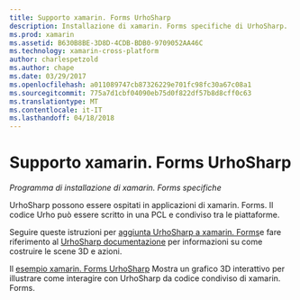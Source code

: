 ```yaml
---
title: Supporto xamarin. Forms UrhoSharp
description: Installazione di xamarin. Forms specifiche di UrhoSharp.
ms.prod: xamarin
ms.assetid: B630B8BE-3D8D-4CDB-BDB0-9709052AA46C
ms.technology: xamarin-cross-platform
author: charlespetzold
ms.author: chape
ms.date: 03/29/2017
ms.openlocfilehash: a011089747cb87326229e701fc98fc30a67c08a1
ms.sourcegitcommit: 775a7d1cbf04090eb75d0f822df57b8d8cff0c63
ms.translationtype: MT
ms.contentlocale: it-IT
ms.lasthandoff: 04/18/2018
---
```

# <a name="urhosharp-xamarinforms-support"></a>Supporto xamarin. Forms UrhoSharp

_Programma di installazione di xamarin. Forms specifiche_

UrhoSharp possono essere ospitati in applicazioni di xamarin. Forms. Il codice Urho può essere scritto in una PCL e condiviso tra le piattaforme.

Seguire queste istruzioni per [aggiunta UrhoSharp a xamarin. Forms](~/xamarin-forms/user-interface/graphics/urhosharp.md)e fare riferimento al [UrhoSharp documentazione](~/graphics-games/urhosharp/using.md) per informazioni su come costruire le scene 3D e azioni.

Il [esempio xamarin. Forms UrhoSharp](https://github.com/xamarin/urho-samples/tree/master/FormsSample) Mostra un grafico 3D interattivo per illustrare come interagire con UrhoSharp da codice condiviso di xamarin. Forms.

